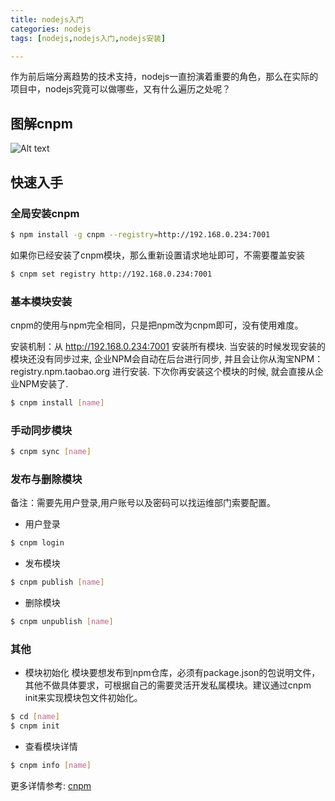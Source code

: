 ```yaml
---
title: nodejs入门
categories: nodejs
tags: [nodejs,nodejs入门,nodejs安装]

---
```


作为前后端分离趋势的技术支持，nodejs一直扮演着重要的角色，那么在实际的项目中，nodejs究竟可以做哪些，又有什么遍历之处呢？

<!--more-->

## 图解cnpm

![Alt text](/blog/img/cnpm-desc.png)



## 快速入手

### 全局安装cnpm

``` bash
$ npm install -g cnpm --registry=http://192.168.0.234:7001
```
如果你已经安装了cnpm模块，那么重新设置请求地址即可，不需要覆盖安装
``` bash
$ cnpm set registry http://192.168.0.234:7001
```

### 基本模块安装
cnpm的使用与npm完全相同，只是把npm改为cnpm即可，没有使用难度。

安装机制：从 http://192.168.0.234:7001 安装所有模块. 当安装的时候发现安装的模块还没有同步过来, 企业NPM会自动在后台进行同步, 并且会让你从淘宝NPM：registry.npm.taobao.org 进行安装. 下次你再安装这个模块的时候, 就会直接从企业NPM安装了.
``` bash
$ cnpm install [name]
```
### 手动同步模块
``` bash
$ cnpm sync [name]
```
### 发布与删除模块
备注：需要先用户登录,用户账号以及密码可以找运维部门索要配置。
* 用户登录
``` bash
$ cnpm login
```
* 发布模块
``` bash
$ cnpm publish [name]
```
* 删除模块
``` bash
$ cnpm unpublish [name]
```
### 其他
* 模块初始化
模块要想发布到npm仓库，必须有package.json的包说明文件，其他不做具体要求，可根据自己的需要灵活开发私属模块。建议通过cnpm init来实现模块包文件初始化。
``` bash
$ cd [name]
$ cnpm init 
```
* 查看模块详情
``` bash
$ cnpm info [name]
```

更多详情参考: [cnpm](http://192.168.0.234:7002/)